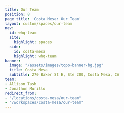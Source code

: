 ```yaml
---
title: Our Team
position: 8
page_title: 'Costa Mesa: Our Team'
layout: custom/spaces/our-team
nav:
  id: whq-team
  site:
    highlight: spaces
  side:
    id: costa-mesa
    highlight: whq-team
banner:
  image: "/assets/images/topo-banner-bg.jpg"
  title: Costa Mesa
  subtitle: 270 Baker St E, Ste 200, Costa Mesa, CA
team:
- Allison Tash
- Jonathon Murillo
redirect_from:
- "/locations/costa-mesa/our-team"
- "/workspaces/costa-mesa/our-team"
---
```

